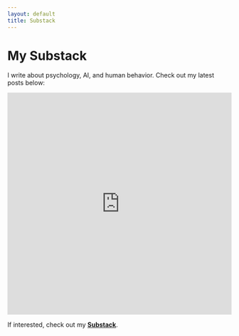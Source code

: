 ```yaml
---
layout: default
title: Substack
---
```


# My Substack

I write about psychology, AI, and human behavior. Check out my latest posts below:

<iframe src="https://haleylam.substack.com/embed" width="100%" height="500" frameborder="0" scrolling="no"></iframe>

If interested, check out my **[Substack](https://haleylam.substack.com)**.
